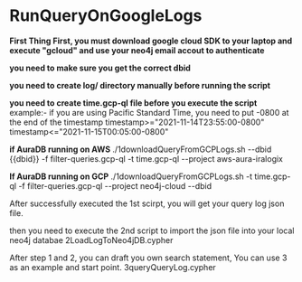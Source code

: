 # RunQueryOnGoogleLogs

**First Thing First, you must download google cloud SDK to your laptop and execute "gcloud" and use your neo4j email accout to authenticate**

**you need to make sure you get the correct dbid**

**you need to create log/ directory manually before running the script**

**you need to create time.gcp-ql file before you execute the script**
example:- if you are using Pacific Standard Time, you need to put -0800 at the end of the timestamp
timestamp>="2021-11-14T23:55:00-0800"
timestamp<="2021-11-15T00:05:00-0800"

**if AuraDB running on AWS**
./1downloadQueryFromGCPLogs.sh --dbid {{dbid}} -f filter-queries.gcp-ql -t time.gcp-ql --project aws-aura-iralogix

**If AuraDB running on GCP**
./1downloadQueryFromGCPLogs.sh  -t time.gcp-ql -f filter-queries.gcp-ql --project neo4j-cloud --dbid 

After successfully executed the 1st scirpt, you will get your query log json file. 

then you need to execute the 2nd script to import the json file into your local neo4j databae
2LoadLogToNeo4jDB.cypher


After step 1 and 2, you can draft you own search statement, You can use 3 as an example and start point.
3queryQueryLog.cypher
